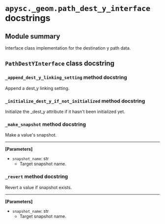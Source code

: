 # `apysc._geom.path_dest_y_interface` docstrings

## Module summary

Interface class implementation for the destination y path data.

## `PathDestYInterface` class docstring

### `_append_dest_y_linking_setting` method docstring

Append a dest_y linking setting.

### `_initialize_dest_y_if_not_initialized` method docstring

Initialize the _dest_y attribute if it hasn't been initialized yet.

### `_make_snapshot` method docstring

Make a value's snapshot.<hr>

**[Parameters]**

- `snapshot_name`: str
  - Target snapshot name.

### `_revert` method docstring

Revert a value if snapshot exists.<hr>

**[Parameters]**

- `snapshot_name`: str
  - Target snapshot name.